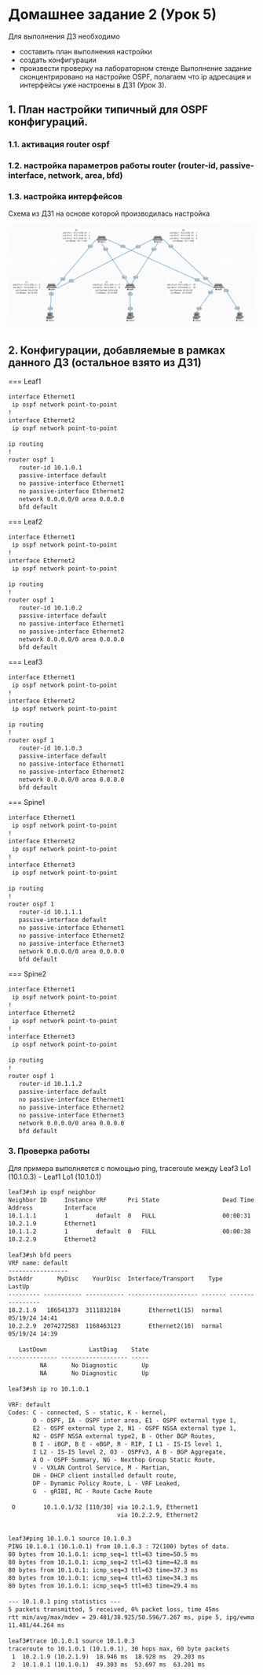 # Домашнее задание 2 (Урок 5)

Для выполнения ДЗ необходимо
- составить план выполнения настройки
- создать конфигурации
- произвести проверку на лабораторном стенде
Выполнение задание сконцентрировано на настройке OSPF, полагаем что ip адресация и интерфейсы уже настроены в ДЗ1 (Урок 3).

## 1. План настройки типичный для OSPF конфигураций.

### 1.1. активация router ospf
### 1.2. настройка параметров работы router (router-id, passive-interface, network, area, bfd)
### 1.3. настройка интерфейсов

Схема из ДЗ1 на основе которой производилась настройка

![](pictures/Topo.PNG)


## 2. Конфигурации, добавляемые в рамках данного ДЗ (остальное взято из ДЗ1)

=== Leaf1

```
interface Ethernet1
 ip ospf network point-to-point
!
interface Ethernet2
 ip ospf network point-to-point

ip routing
!
router ospf 1
   router-id 10.1.0.1
   passive-interface default
   no passive-interface Ethernet1
   no passive-interface Ethernet2
   network 0.0.0.0/0 area 0.0.0.0
   bfd default
```

=== Leaf2

```
interface Ethernet1
 ip ospf network point-to-point
!
interface Ethernet2
 ip ospf network point-to-point

ip routing
!
router ospf 1
   router-id 10.1.0.2
   passive-interface default
   no passive-interface Ethernet1
   no passive-interface Ethernet2
   network 0.0.0.0/0 area 0.0.0.0
   bfd default
```

=== Leaf3

```
interface Ethernet1
 ip ospf network point-to-point
!
interface Ethernet2
 ip ospf network point-to-point

ip routing
!
router ospf 1
   router-id 10.1.0.3
   passive-interface default
   no passive-interface Ethernet1
   no passive-interface Ethernet2
   network 0.0.0.0/0 area 0.0.0.0
   bfd default
```

=== Spine1

```
interface Ethernet1
 ip ospf network point-to-point
!
interface Ethernet2
 ip ospf network point-to-point
!
interface Ethernet3
 ip ospf network point-to-point

ip routing
!
router ospf 1
   router-id 10.1.1.1
   passive-interface default
   no passive-interface Ethernet1
   no passive-interface Ethernet2
   no passive-interface Ethernet3
   network 0.0.0.0/0 area 0.0.0.0
   bfd default
```

=== Spine2

```
interface Ethernet1
 ip ospf network point-to-point
!
interface Ethernet2
 ip ospf network point-to-point
!
interface Ethernet3
 ip ospf network point-to-point

ip routing
!
router ospf 1
   router-id 10.1.1.2
   passive-interface default
   no passive-interface Ethernet1
   no passive-interface Ethernet2
   no passive-interface Ethernet3
   network 0.0.0.0/0 area 0.0.0.0
   bfd default
```

### 3. Проверка работы

Для примера выполняется с помощью ping, traceroute между Leaf3 Lo1 (10.1.0.3) - Leaf1 Lo1 (10.1.0.1)

~~~
leaf3#sh ip ospf neighbor
Neighbor ID     Instance VRF      Pri State                  Dead Time   Address         Interface
10.1.1.1        1        default  0   FULL                   00:00:31    10.2.1.9        Ethernet1
10.1.1.2        1        default  0   FULL                   00:00:38    10.2.2.9        Ethernet2

leaf3#sh bfd peers
VRF name: default
-----------------
DstAddr       MyDisc    YourDisc  Interface/Transport    Type           LastUp
--------- ----------- ----------- -------------------- ------- ----------------
10.2.1.9   186541373  3111832184        Ethernet1(15)  normal   05/19/24 14:41
10.2.2.9  2074272583  1168463123        Ethernet2(16)  normal   05/19/24 14:39

   LastDown            LastDiag    State
-------------- ------------------- -----
         NA       No Diagnostic       Up
         NA       No Diagnostic       Up

leaf3#sh ip ro 10.1.0.1

VRF: default
Codes: C - connected, S - static, K - kernel,
       O - OSPF, IA - OSPF inter area, E1 - OSPF external type 1,
       E2 - OSPF external type 2, N1 - OSPF NSSA external type 1,
       N2 - OSPF NSSA external type2, B - Other BGP Routes,
       B I - iBGP, B E - eBGP, R - RIP, I L1 - IS-IS level 1,
       I L2 - IS-IS level 2, O3 - OSPFv3, A B - BGP Aggregate,
       A O - OSPF Summary, NG - Nexthop Group Static Route,
       V - VXLAN Control Service, M - Martian,
       DH - DHCP client installed default route,
       DP - Dynamic Policy Route, L - VRF Leaked,
       G  - gRIBI, RC - Route Cache Route

 O        10.1.0.1/32 [110/30] via 10.2.1.9, Ethernet1
                               via 10.2.2.9, Ethernet2


leaf3#ping 10.1.0.1 source 10.1.0.3
PING 10.1.0.1 (10.1.0.1) from 10.1.0.3 : 72(100) bytes of data.
80 bytes from 10.1.0.1: icmp_seq=1 ttl=63 time=50.5 ms
80 bytes from 10.1.0.1: icmp_seq=2 ttl=63 time=42.8 ms
80 bytes from 10.1.0.1: icmp_seq=3 ttl=63 time=37.3 ms
80 bytes from 10.1.0.1: icmp_seq=4 ttl=63 time=34.3 ms
80 bytes from 10.1.0.1: icmp_seq=5 ttl=63 time=29.4 ms

--- 10.1.0.1 ping statistics ---
5 packets transmitted, 5 received, 0% packet loss, time 45ms
rtt min/avg/max/mdev = 29.481/38.925/50.596/7.267 ms, pipe 5, ipg/ewma 11.481/44.264 ms

leaf3#trace 10.1.0.1 source 10.1.0.3
traceroute to 10.1.0.1 (10.1.0.1), 30 hops max, 60 byte packets
 1  10.2.1.9 (10.2.1.9)  18.946 ms  18.928 ms  29.203 ms
 2  10.1.0.1 (10.1.0.1)  49.303 ms  53.697 ms  63.201 ms
~~~
